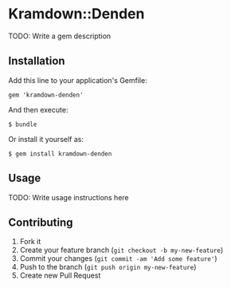 # Kramdown::Denden

TODO: Write a gem description

## Installation

Add this line to your application's Gemfile:

    gem 'kramdown-denden'

And then execute:

    $ bundle

Or install it yourself as:

    $ gem install kramdown-denden

## Usage

TODO: Write usage instructions here

## Contributing

1. Fork it
2. Create your feature branch (`git checkout -b my-new-feature`)
3. Commit your changes (`git commit -am 'Add some feature'`)
4. Push to the branch (`git push origin my-new-feature`)
5. Create new Pull Request
